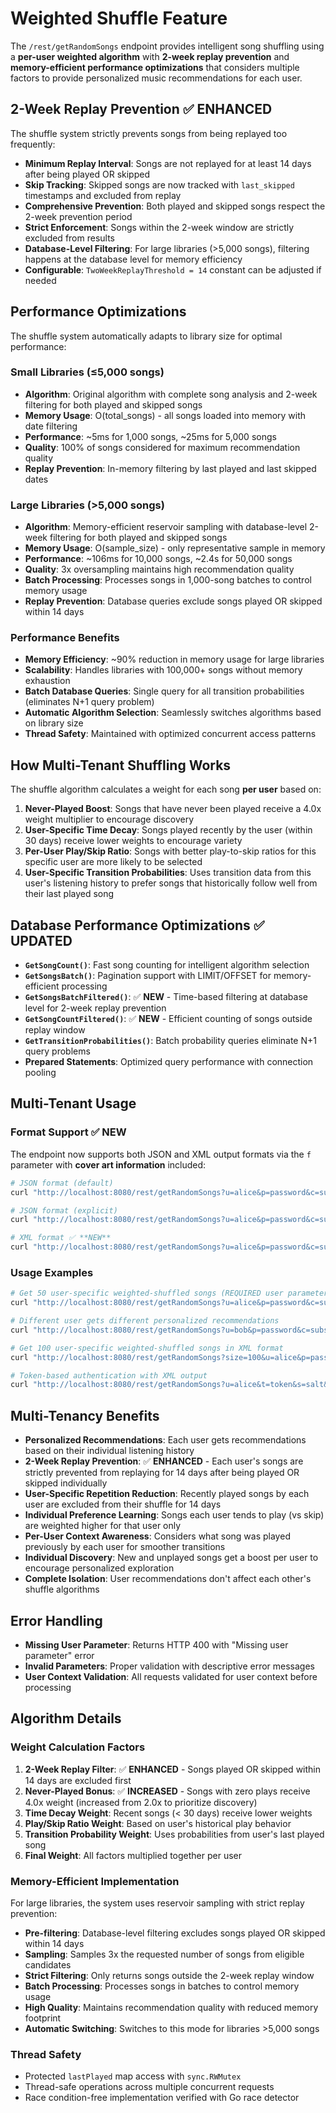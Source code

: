 # Weighted Shuffle Feature

The `/rest/getRandomSongs` endpoint provides intelligent song shuffling using a **per-user weighted algorithm** with **2-week replay prevention** and **memory-efficient performance optimizations** that considers multiple factors to provide personalized music recommendations for each user.

## 2-Week Replay Prevention ✅ **ENHANCED**

The shuffle system strictly prevents songs from being replayed too frequently:

- **Minimum Replay Interval**: Songs are not replayed for at least 14 days after being played OR skipped
- **Skip Tracking**: Skipped songs are now tracked with `last_skipped` timestamps and excluded from replay
- **Comprehensive Prevention**: Both played and skipped songs respect the 2-week prevention period
- **Strict Enforcement**: Songs within the 2-week window are strictly excluded from results
- **Database-Level Filtering**: For large libraries (>5,000 songs), filtering happens at the database level for memory efficiency
- **Configurable**: `TwoWeekReplayThreshold = 14` constant can be adjusted if needed

## Performance Optimizations

The shuffle system automatically adapts to library size for optimal performance:

### Small Libraries (≤5,000 songs)
- **Algorithm**: Original algorithm with complete song analysis and 2-week filtering for both played and skipped songs
- **Memory Usage**: O(total_songs) - all songs loaded into memory with date filtering
- **Performance**: ~5ms for 1,000 songs, ~25ms for 5,000 songs
- **Quality**: 100% of songs considered for maximum recommendation quality
- **Replay Prevention**: In-memory filtering by last played and last skipped dates

### Large Libraries (>5,000 songs)
- **Algorithm**: Memory-efficient reservoir sampling with database-level 2-week filtering for both played and skipped songs
- **Memory Usage**: O(sample_size) - only representative sample in memory
- **Performance**: ~106ms for 10,000 songs, ~2.4s for 50,000 songs
- **Quality**: 3x oversampling maintains high recommendation quality
- **Batch Processing**: Processes songs in 1,000-song batches to control memory usage
- **Replay Prevention**: Database queries exclude songs played OR skipped within 14 days

### Performance Benefits
- **Memory Efficiency**: ~90% reduction in memory usage for large libraries
- **Scalability**: Handles libraries with 100,000+ songs without memory exhaustion
- **Batch Database Queries**: Single query for all transition probabilities (eliminates N+1 query problem)
- **Automatic Algorithm Selection**: Seamlessly switches algorithms based on library size
- **Thread Safety**: Maintained with optimized concurrent access patterns

## How Multi-Tenant Shuffling Works

The shuffle algorithm calculates a weight for each song **per user** based on:

1. **Never-Played Boost**: Songs that have never been played receive a 4.0x weight multiplier to encourage discovery
2. **User-Specific Time Decay**: Songs played recently by the user (within 30 days) receive lower weights to encourage variety
3. **Per-User Play/Skip Ratio**: Songs with better play-to-skip ratios for this specific user are more likely to be selected
4. **User-Specific Transition Probabilities**: Uses transition data from this user's listening history to prefer songs that historically follow well from their last played song

## Database Performance Optimizations ✅ **UPDATED**

- **`GetSongCount()`**: Fast song counting for intelligent algorithm selection
- **`GetSongsBatch()`**: Pagination support with LIMIT/OFFSET for memory-efficient processing
- **`GetSongsBatchFiltered()`**: ✅ **NEW** - Time-based filtering at database level for 2-week replay prevention
- **`GetSongCountFiltered()`**: ✅ **NEW** - Efficient counting of songs outside replay window
- **`GetTransitionProbabilities()`**: Batch probability queries eliminate N+1 query problems
- **Prepared Statements**: Optimized query performance with connection pooling

## Multi-Tenant Usage

### Format Support ✅ **NEW**
The endpoint now supports both JSON and XML output formats via the `f` parameter with **cover art information** included:

```bash
# JSON format (default)
curl "http://localhost:8080/rest/getRandomSongs?u=alice&p=password&c=subsoxy"

# JSON format (explicit)
curl "http://localhost:8080/rest/getRandomSongs?u=alice&p=password&c=subsoxy&f=json"

# XML format ✅ **NEW**
curl "http://localhost:8080/rest/getRandomSongs?u=alice&p=password&c=subsoxy&f=xml"
```

### Usage Examples

```bash
# Get 50 user-specific weighted-shuffled songs (REQUIRED user parameter)
curl "http://localhost:8080/rest/getRandomSongs?u=alice&p=password&c=subsoxy&f=json"

# Different user gets different personalized recommendations
curl "http://localhost:8080/rest/getRandomSongs?u=bob&p=password&c=subsoxy&f=json"

# Get 100 user-specific weighted-shuffled songs in XML format
curl "http://localhost:8080/rest/getRandomSongs?size=100&u=alice&p=password&c=subsoxy&f=xml"

# Token-based authentication with XML output
curl "http://localhost:8080/rest/getRandomSongs?u=alice&t=token&s=salt&c=subsoxy&f=xml"
```

## Multi-Tenancy Benefits

- **Personalized Recommendations**: Each user gets recommendations based on their individual listening history
- **2-Week Replay Prevention**: ✅ **ENHANCED** - Each user's songs are strictly prevented from replaying for 14 days after being played OR skipped individually
- **User-Specific Repetition Reduction**: Recently played songs by each user are excluded from their shuffle for 14 days
- **Individual Preference Learning**: Songs each user tends to play (vs skip) are weighted higher for that user only
- **Per-User Context Awareness**: Considers what song was played previously by each user for smoother transitions
- **Individual Discovery**: New and unplayed songs get a boost per user to encourage personalized exploration
- **Complete Isolation**: User recommendations don't affect each other's shuffle algorithms

## Error Handling

- **Missing User Parameter**: Returns HTTP 400 with "Missing user parameter" error
- **Invalid Parameters**: Proper validation with descriptive error messages
- **User Context Validation**: All requests validated for user context before processing

## Algorithm Details

### Weight Calculation Factors

1. **2-Week Replay Filter**: ✅ **ENHANCED** - Songs played OR skipped within 14 days are excluded first
2. **Never-Played Bonus**: ✅ **INCREASED** - Songs with zero plays receive 4.0x weight (increased from 2.0x to prioritize discovery)
3. **Time Decay Weight**: Recent songs (< 30 days) receive lower weights
4. **Play/Skip Ratio Weight**: Based on user's historical play behavior
5. **Transition Probability Weight**: Uses probabilities from user's last played song
6. **Final Weight**: All factors multiplied together per user

### Memory-Efficient Implementation

For large libraries, the system uses reservoir sampling with strict replay prevention:
- **Pre-filtering**: Database-level filtering excludes songs played OR skipped within 14 days
- **Sampling**: Samples 3x the requested number of songs from eligible candidates
- **Strict Filtering**: Only returns songs outside the 2-week replay window
- **Batch Processing**: Processes songs in batches to control memory usage
- **High Quality**: Maintains recommendation quality with reduced memory footprint
- **Automatic Switching**: Switches to this mode for libraries >5,000 songs

### Thread Safety

- Protected `lastPlayed` map access with `sync.RWMutex`
- Thread-safe operations across multiple concurrent requests
- Race condition-free implementation verified with Go race detector